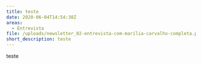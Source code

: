 ```yaml
---
title: teste
date: 2020-06-04T14:54:38Z
areas:
  - Entrevista
file: /uploads/newsletter_02-entrevista-com-marília-carvalho-completa.pdf
short_description: teste
---
```

teste